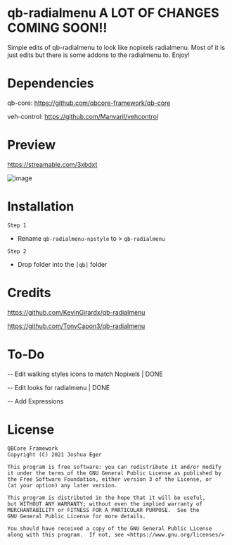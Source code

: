 # qb-radialmenu A LOT OF CHANGES COMING SOON!!
Simple edits of qb-radialmenu to look like nopixels radialmenu. Most of it is just edits but there is some addons to the radialmenu to. Enjoy!

# Dependencies
qb-core: https://github.com/qbcore-framework/qb-core

veh-control: https://github.com/Manvaril/vehcontrol

# Preview
https://streamable.com/3xbdxt

![image](https://user-images.githubusercontent.com/108560629/179027979-53b7a925-159e-4dc7-a3f1-49cd05fed857.png)

# Installation
```Step 1```
- Rename ```qb-radialmenu-npstyle``` to > ```qb-radialmenu```

```Step 2```
- Drop folder into the ```[qb]``` folder

# Credits

https://github.com/KevinGirardx/qb-radialmenu

https://github.com/TonyCapon3/qb-radialmenu

# To-Do
-- Edit walking styles icons to match Nopixels | DONE

-- Edit looks for radialmenu | DONE

-- Add Expressions

# License

    QBCore Framework
    Copyright (C) 2021 Joshua Eger

    This program is free software: you can redistribute it and/or modify
    it under the terms of the GNU General Public License as published by
    the Free Software Foundation, either version 3 of the License, or
    (at your option) any later version.

    This program is distributed in the hope that it will be useful,
    but WITHOUT ANY WARRANTY; without even the implied warranty of
    MERCHANTABILITY or FITNESS FOR A PARTICULAR PURPOSE.  See the
    GNU General Public License for more details.

    You should have received a copy of the GNU General Public License
    along with this program.  If not, see <https://www.gnu.org/licenses/>
